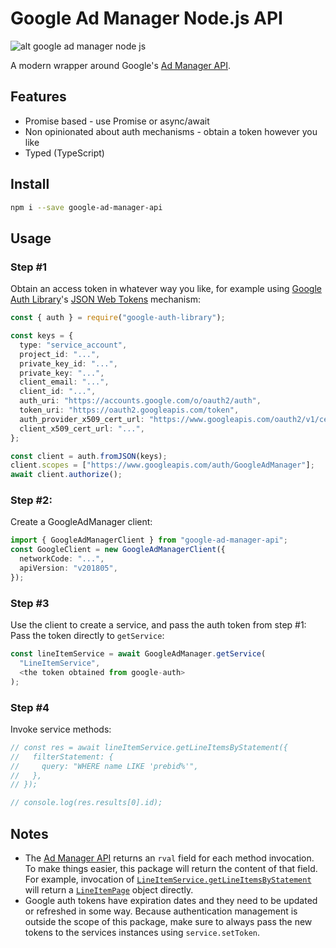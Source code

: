 # Google Ad Manager Node.js API

![alt google ad manager node js](https://github.com/doohinkus/google-ad-manager-api/blob/main/assets/assets/nodejs-google-ad-manager.png?raw=true)

A modern wrapper around Google's [Ad Manager API](https://developers.google.com/ad-manager/docs/start).

## Features

- Promise based - use Promise or async/await
- Non opinionated about auth mechanisms - obtain a token however you like
- Typed (TypeScript)

## Install

```bash
npm i --save google-ad-manager-api
```

## Usage

### Step #1

Obtain an access token in whatever way you like, for example using [Google Auth Library](https://github.com/google/google-auth-library-nodejs)'s [JSON Web Tokens](https://github.com/google/google-auth-library-nodejs#json-web-tokens) mechanism:

```ts
const { auth } = require("google-auth-library");

const keys = {
  type: "service_account",
  project_id: "...",
  private_key_id: "...",
  private_key: "...",
  client_email: "...",
  client_id: "...",
  auth_uri: "https://accounts.google.com/o/oauth2/auth",
  token_uri: "https://oauth2.googleapis.com/token",
  auth_provider_x509_cert_url: "https://www.googleapis.com/oauth2/v1/certs",
  client_x509_cert_url: "...",
};

const client = auth.fromJSON(keys);
client.scopes = ["https://www.googleapis.com/auth/GoogleAdManager"];
await client.authorize();
```

### Step #2:

Create a GoogleAdManager client:

```ts
import { GoogleAdManagerClient } from "google-ad-manager-api";
const GoogleClient = new GoogleAdManagerClient({
  networkCode: "...",
  apiVersion: "v201805",
});
```

### Step #3

Use the client to create a service, and pass the auth token from step #1: Pass the token directly to `getService`:

```ts
const lineItemService = await GoogleAdManager.getService(
  "LineItemService",
  <the token obtained from google-auth>
);
```

### Step #4

Invoke service methods:

```ts
// const res = await lineItemService.getLineItemsByStatement({
//   filterStatement: {
//     query: "WHERE name LIKE 'prebid%'",
//   },
// });

// console.log(res.results[0].id);
```

## Notes

- The [Ad Manager API](https://developers.google.com/ad-manager/docs/rel_notes) returns an `rval` field for each method invocation.
  To make things easier, this package will return the content of that field.
  For example, invocation of [`LineItemService.getLineItemsByStatement`](https://developers.google.com/ad-manager/docs/reference/v201805/LineItemService#getlineitemsbystatement) will return a [`LineItemPage`](https://developers.google.com/ad-manager/docs/reference/v201805/LineItemService.LineItemPage) object directly.
- Google auth tokens have expiration dates and they need to be updated or refreshed in some way. Because authentication management is outside the scope of this package, make sure to always pass the new tokens to the services instances using `service.setToken`.
